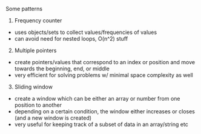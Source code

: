 Some patterns

1. Frequency counter

  - uses objects/sets to collect values/frequencies of values
  - can avoid need for nested loops, O(n^2) stuff

2. Multiple pointers

  - create pointers/values that correspond to an index or position and move towards the beginning, end, or middle
  - very efficient for solving problems w/ minimal space complexity as well

3. Sliding window

  - create a window which can be either an array or number from one position to another
  - depending on a certain condition, the window either increases or closes (and a new window is created)
  - very useful for keeping track of a subset of data in an array/string etc
